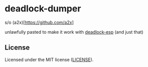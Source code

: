 # deadlock-dumper

s/o (a2x)[https://github.com/a2x]

unlawfully pasted to make it work with [deadlock-esp](https://github.com/loara228/deadlock-esp) (and just that)

## License

Licensed under the MIT license ([LICENSE](./LICENSE)).
